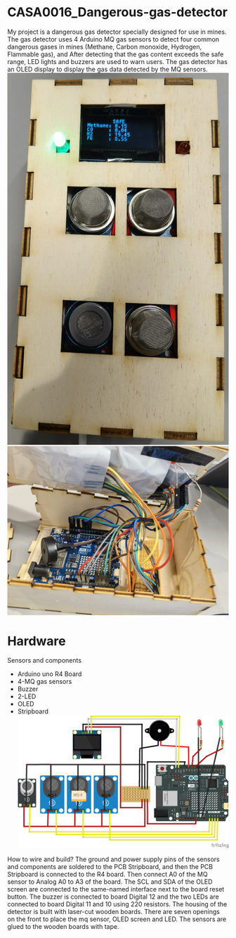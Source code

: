 # CASA0016_Dangerous-gas-detector
My project is a dangerous gas detector specially designed for use in mines. The gas detector uses 4 Arduino MQ gas sensors to detect four common dangerous gases in mines (Methane, Carbon monoxide, Hydrogen, Flammable gas), and After detecting that the gas content exceeds the safe range, LED lights and buzzers are used to warn users. The gas detector has an OLED display to display the gas data detected by the MQ sensors.  
![Image text](https://github.com/ChaceHH-H/Image/blob/main/%E5%BE%AE%E4%BF%A1%E5%9B%BE%E7%89%87_20231212162756.jpg) 
![Image text](https://github.com/ChaceHH-H/Image/blob/main/%E5%BE%AE%E4%BF%A1%E5%9B%BE%E7%89%87_20231212162749.jpg) 

# Hardware  

Sensors and components  
- Arduino uno R4 Board
- 4-MQ gas sensors
- Buzzer
- 2-LED
- OLED
- Stripboard
![Image text](https://github.com/ChaceHH-H/Image/blob/main/Dangerous%20gas.png)  

How to wire and build? The ground and power supply pins of the sensors and components are soldered to the PCB Stripboard, and then the PCB Stripboard is connected to the R4 board. Then connect A0 of the MQ sensor to Analog A0 to A3 of the board. The SCL and SDA of the OLED screen are connected to the same-named interface next to the board reset button. The buzzer is connected to board Digital 12 and the two LEDs are connected to board Digital 11 and 10 using 220 resistors. 
The housing of the detector is built with laser-cut wooden boards. There are seven openings on the front to place the mq sensor, OLED screen and LED. The sensors are glued to the wooden boards with tape.
